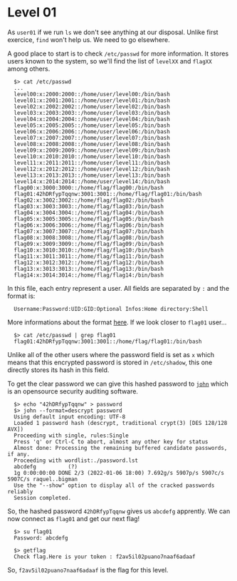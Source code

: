 # Level 01

As `user01` if we run `ls` we don't see anything at our disposal. Unlike first exercice, `find` won't help us. We need to go elsewhere.

A good place to start is to check `/etc/passwd` for more information. It stores users known to the system, so we'll find the list of `levelXX` and `flagXX` among others.

```shell
  $> cat /etc/passwd
  ...
  level00:x:2000:2000::/home/user/level00:/bin/bash
  level01:x:2001:2001::/home/user/level01:/bin/bash
  level02:x:2002:2002::/home/user/level02:/bin/bash
  level03:x:2003:2003::/home/user/level03:/bin/bash
  level04:x:2004:2004::/home/user/level04:/bin/bash
  level05:x:2005:2005::/home/user/level05:/bin/bash
  level06:x:2006:2006::/home/user/level06:/bin/bash
  level07:x:2007:2007::/home/user/level07:/bin/bash
  level08:x:2008:2008::/home/user/level08:/bin/bash
  level09:x:2009:2009::/home/user/level09:/bin/bash
  level10:x:2010:2010::/home/user/level10:/bin/bash
  level11:x:2011:2011::/home/user/level11:/bin/bash
  level12:x:2012:2012::/home/user/level12:/bin/bash
  level13:x:2013:2013::/home/user/level13:/bin/bash
  level14:x:2014:2014::/home/user/level14:/bin/bash
  flag00:x:3000:3000::/home/flag/flag00:/bin/bash
  flag01:42hDRfypTqqnw:3001:3001::/home/flag/flag01:/bin/bash
  flag02:x:3002:3002::/home/flag/flag02:/bin/bash
  flag03:x:3003:3003::/home/flag/flag03:/bin/bash
  flag04:x:3004:3004::/home/flag/flag04:/bin/bash
  flag05:x:3005:3005::/home/flag/flag05:/bin/bash
  flag06:x:3006:3006::/home/flag/flag06:/bin/bash
  flag07:x:3007:3007::/home/flag/flag07:/bin/bash
  flag08:x:3008:3008::/home/flag/flag08:/bin/bash
  flag09:x:3009:3009::/home/flag/flag09:/bin/bash
  flag10:x:3010:3010::/home/flag/flag10:/bin/bash
  flag11:x:3011:3011::/home/flag/flag11:/bin/bash
  flag12:x:3012:3012::/home/flag/flag12:/bin/bash
  flag13:x:3013:3013::/home/flag/flag13:/bin/bash
  flag14:x:3014:3014::/home/flag/flag14:/bin/bash
```

In this file, each entry represent a user. All fields are separated by `:` and the format is:

```shell
  Username:Password:UID:GID:Optional Infos:Home directory:Shell
```

More informations about the format [here](https://www.cyberciti.biz/faq/understanding-etcpasswd-file-format/). If we look closer to `flag01` user...

```shell
  $> cat /etc/passwd | grep flag01
  flag01:42hDRfypTqqnw:3001:3001::/home/flag/flag01:/bin/bash
```

Unlike all of the other users where the password field is set as `x` which means that this encrypted password is stored in `/etc/shadow`, this one directly stores its hash in this field.

To get the clear password we can give this hashed password to [`john`](https://www.openwall.com/john/) which is an opensource security auditing software.

```shell
  $> echo "42hDRfypTqqnw" > password
  $> john --format=descrypt password
  Using default input encoding: UTF-8
  Loaded 1 password hash (descrypt, traditional crypt(3) [DES 128/128 AVX])
  Proceeding with single, rules:Single
  Press 'q' or Ctrl-C to abort, almost any other key for status
  Almost done: Processing the remaining buffered candidate passwords, if any.
  Proceeding with wordlist:./password.lst
  abcdefg          (?)
  1g 0:00:00:00 DONE 2/3 (2022-01-06 18:00) 7.692g/s 5907p/s 5907c/s 5907C/s raquel..bigman
  Use the "--show" option to display all of the cracked passwords reliably
  Session completed.   
```

So, the hashed password `42hDRfypTqqnw` gives us `abcdefg` apprently. We can now connect as `flag01` and get our next flag!

```shell
  $> su flag01
  Password: abcdefg

  $> getflag
  Check flag.Here is your token : f2av5il02puano7naaf6adaaf
```

So, `f2av5il02puano7naaf6adaaf` is the flag for this level.